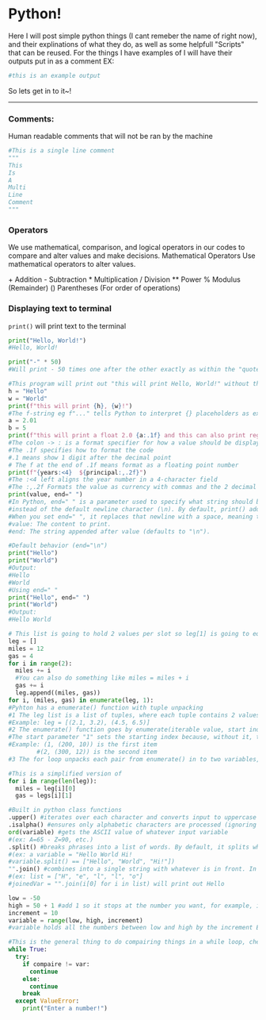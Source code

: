 # Python!
Here I will post simple python things (I cant remeber the name of right now), and their explinations of what they do, as well as some helpfull "Scripts" that can be reused. 
For the things I have examples of I will have their outputs put in as a comment EX:
```python
#this is an example output
```
So lets get in to it~!

---
### Comments: ###
Human readable comments that will not be ran by the machine   
```python
#This is a single line comment
"""
This
Is
A
Multi
Line
Comment
"""
```

### Operators 
We use mathematical, comparison, and logical operators in our codes to compare and alter values and make decisions.
Mathematical Operators
Use mathematical operators to alter values.
<p>
  +   Addition
  -   Subtraction
  *   Multiplication
  /   Division
  **  Power
  %   Modulus (Remainder)
  ()  Parentheses (For order of operations)
</p>

### Displaying text to terminal
`print()` will print text to the terminal 
```python
print("Hello, World!")
#Hello, World!
```
```python
print("-" * 50)
#Will print - 50 times one after the other exactly as within the "quotes"
```
```python
#This program will print out "this will print Hello, World!" without the quotes. 
h = "Hello"
w = "World"
print(f"this will print {h}, {w}!")
#The f-string eg f"..." tells Python to interpret {} placeholders as expressions to be evaluated.
a = 2.01
b = 5
print(f"this will print a float 2.0 {a:.1f} and this can also print regular integers {b}.")
#The colon -> : is a format specifier for how a value should be displayed 
#The .1f specifies how to format the code 
#.1 means show 1 digit after the decimal point 
# The f at the end of .1f means format as a floating point number 
print(f"{years:<4}  ${principal:,.2f}")
#The :<4 left aligns the year number in a 4-character field
#The :,.2f Formats the value as currency with commas and the 2 decimal places EX: 1,500.00
print(value, end=" ")
#In Python, end=" " is a parameter used to specify what string should be printed at the end of the output, 
#instead of the default newline character (\n). By default, print() adds a newline after each call, 
#When you set end=" ", it replaces that newline with a space, meaning the next print() output will continue on the same line, separated by a space.
#value: The content to print.
#end: The string appended after value (defaults to "\n").
```
```python
#Default behavior (end="\n")
print("Hello")
print("World")
#Output:
#Hello
#World
#Using end=" "
print("Hello", end=" ")
print("World")
#Output:
#Hello World
```






```python
# This list is going to hold 2 values per slot so leg[1] is going to equal miles[1] and gas[1]  
leg = []
miles = 12
gas = 4
for i in range(2):
  miles += i
  #You can also do something like miles = miles + i
  gas += i
  leg.append((miles, gas))
for i, (miles, gas) in enumerate(leg, 1):
#Pyhton has a enumerate() function with tuple unpacking 
#1 The leg list is a list of tuples, where each tuple contains 2 values (miles, gas)
#Example: leg = [(2.1, 3.2), (4.5, 6.5)]
#2 The enumerate() function goes by enumerate(iterable value, start index) generates pairs of (index value) for each item in the iterable 
#The start parameter "1" sets the starting index because, without it, the starting index would be 0
#Example: (1, (200, 10)) is the first item
        #(2, (300, 12)) is the second item
#3 The for loop unpacks each pair from enumerate() in to two variables, i gets the index 1, 2 ...
```
```python
#This is a simplified version of 
for i in range(len(leg)):
  miles = leg[i][0]
  gas = legs[i][1]
```

```python
#Built in python class functions 
.upper() #iterates over each character and converts input to uppercase 
.isalpha() #ensures only alphabetic characters are processed (ignoring spaces, numbers, symbols, etc)
ord(variable) #gets the ASCII value of whatever input variable 
#(ex: A=65 - Z=90, etc.)
.split() #breaks phrases into a list of words. By default, it splits whitespace. 
#(ex: a variable = "Hello World Hi! 
#variable.split() == ["Hello", "World", "Hi!"])
"".join() #combines into a single string with whatever is in front. In this example, it is nothing joining things without spaces 
#(ex: list = ["H", "e", "l", "l", "o"] 
#joinedVar = "".join(i[0] for i in list) will print out Hello
```
```python
low = -50
high = 50 + 1 #add 1 so it stops at the number you want, for example, if you want 50 you would put 51. it stops 1 number before whatyou put  
increment = 10 
variable = range(low, high, increment)
#variable holds all the numbers between low and high by the increment EX: variable == -50, -40, -30, ... 30, 40, 50
```








```python
#This is the general thing to do compairing things in a while loop, checking stuff and things i will figure out wording later i am very tired loooooool
while True:
  try:
    if compaire != var:
      continue
    else:
      continue
    break
  except ValueError:
    print("Enter a number!")
```

